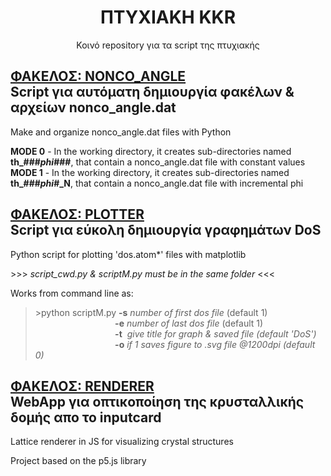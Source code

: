 <h1 align=center> ΠΤΥΧΙΑΚΗ KKR </h1>
<p align=center> Κοινό repository για τα script της πτυχιακής </p>

## <ins> ΦΑΚΕΛΟΣ: NONCO_ANGLE </ins> <br /> Script για αυτόματη δημιουργία φακέλων & αρχείων nonco_angle.dat
Make and organize nonco_angle.dat files with Python

**MODE 0** - In the working directory, it creates sub-directories named **th_###_phi_###**, that contain a nonco_angle.dat file with constant values
**MODE 1** - In the working directory, it creates sub-directories named **th_###_phi_#_N**, that contain a nonco_angle.dat file with incremental phi

## <ins> ΦΑΚΕΛΟΣ: PLOTTER </ins> <br /> Script για εύκολη δημιουργία γραφημάτων DoS
Python script for plotting 'dos.atom*' files with matplotlib

<pr> >>> </pr> *script_cwd.py & scriptM.py must be in the same folder* <pr> <<< </pr>

Works from command line as:
><pr>></pr>python scriptM.py **-s** *number of first dos file* (default 1) <br />
&nbsp;&nbsp;&nbsp;&nbsp;&nbsp;&nbsp;&nbsp;&nbsp;&nbsp;&nbsp;&nbsp;&nbsp;&nbsp;&nbsp;&nbsp;&nbsp;&nbsp;&nbsp;&nbsp;&nbsp;&nbsp;&nbsp;&nbsp;&nbsp;&nbsp;&nbsp;&emsp;&ensp;
**-e** *number of last dos file* (default 1) <br />
&nbsp;&nbsp;&nbsp;&nbsp;&nbsp;&nbsp;&nbsp;&nbsp;&nbsp;&nbsp;&nbsp;&nbsp;&nbsp;&nbsp;&nbsp;&nbsp;&nbsp;&nbsp;&nbsp;&nbsp;&nbsp;&nbsp;&nbsp;&nbsp;&nbsp;&nbsp;&emsp;&ensp;
**-t** &nbsp;*give title for graph & saved file (default 'DoS')* <br />
&nbsp;&nbsp;&nbsp;&nbsp;&nbsp;&nbsp;&nbsp;&nbsp;&nbsp;&nbsp;&nbsp;&nbsp;&nbsp;&nbsp;&nbsp;&nbsp;&nbsp;&nbsp;&nbsp;&nbsp;&nbsp;&nbsp;&nbsp;&nbsp;&nbsp;&nbsp;&emsp;&ensp;
**-o** *if 1 saves figure to .svg file @1200dpi (default 0)* <br />

## <ins> ΦΑΚΕΛΟΣ: RENDERER </ins> <br /> WebApp για οπτικοποίηση της κρυσταλλικής δομής απο το inputcard

Lattice renderer in JS for visualizing crystal structures

Project based on the p5.js library
